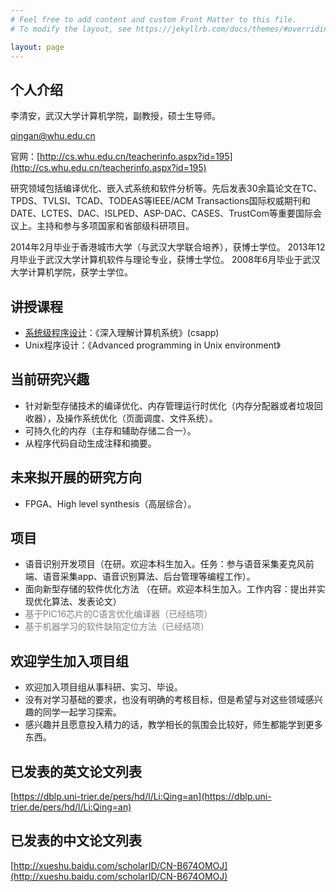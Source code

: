 ```yaml
---
# Feel free to add content and custom Front Matter to this file.
# To modify the layout, see https://jekyllrb.com/docs/themes/#overriding-theme-defaults

layout: page
---
```



## 个人介绍
李清安，武汉大学计算机学院，副教授，硕士生导师。

qingan@whu.edu.cn

官网：[http://cs.whu.edu.cn/teacherinfo.aspx?id=195](http://cs.whu.edu.cn/teacherinfo.aspx?id=195)

研究领域包括编译优化、嵌入式系统和软件分析等。先后发表30余篇论文在TC、TPDS、TVLSI、TCAD、TODEAS等IEEE/ACM Transactions国际权威期刊和DATE、LCTES、DAC、ISLPED、ASP-DAC、CASES、TrustCom等重要国际会议上。主持和参与多项国家和省部级科研项目。

2014年2月毕业于香港城市大学（与武汉大学联合培养），获博士学位。 2013年12月毕业于武汉大学计算机软件与理论专业，获博士学位。 2008年6月毕业于武汉大学计算机学院，获学士学位。
## 讲授课程
- [系统级程序设计](http://liqingan.cn:8000)：《深入理解计算机系统》(csapp)
- Unix程序设计：《Advanced programming in Unix environment》

## 当前研究兴趣
- 针对新型存储技术的编译优化、内存管理运行时优化（内存分配器或者垃圾回收器），及操作系统优化（页面调度、文件系统）。
- 可持久化的内存（主存和辅助存储二合一）。
- 从程序代码自动生成注释和摘要。

## 未来拟开展的研究方向
- FPGA、High level synthesis（高层综合）。

## 项目
- 语音识别开发项目（在研。欢迎本科生加入。任务：参与语音采集麦克风前端、语音采集app、语音识别算法、后台管理等编程工作）。
- 面向新型存储的软件优化方法 （在研。欢迎本科生加入。工作内容：提出并实现优化算法、发表论文）
- <font color=grey>基于PIC16芯片的C语言优化编译器（已经结项）</font>
- <font color=grey>基于机器学习的软件缺陷定位方法（已经结项）</font>

## 欢迎学生加入项目组

- 欢迎加入项目组从事科研、实习、毕设。
- 没有对学习基础的要求，也没有明确的考核目标，但是希望与对这些领域感兴趣的同学一起学习探索。
- 感兴趣并且愿意投入精力的话，教学相长的氛围会比较好，师生都能学到更多东西。

## 已发表的英文论文列表
[https://dblp.uni-trier.de/pers/hd/l/Li:Qing=an](https://dblp.uni-trier.de/pers/hd/l/Li:Qing=an)

## 已发表的中文论文列表
[http://xueshu.baidu.com/scholarID/CN-B674OMOJ](http://xueshu.baidu.com/scholarID/CN-B674OMOJ)
